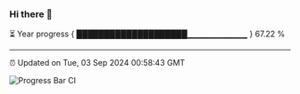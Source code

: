 ### Hi there 👋

⏳ Year progress { ████████████████████▁▁▁▁▁▁▁▁▁▁ } 67.22 %

---

⏰ Updated on Tue, 03 Sep 2024 00:58:43 GMT

![Progress Bar CI](https://github.com/liununu/liununu/workflows/Progress%20Bar%20CI/badge.svg)
